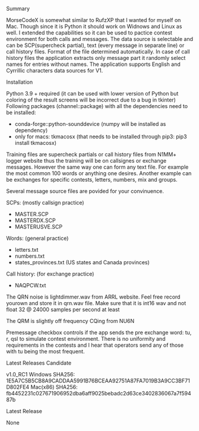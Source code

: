 Summary

MorseCodeX is somewhat similar to RufzXP that I wanted for myself on Mac. Though since it is Python it should work on Widnows and Linux as well. I extended the capabilities so it can be used to pactice contest environment for both calls and messages. The data source is selectable and can be SCP(supercheck partial), text (every message in separate line) or call history files. Format of the file determined automatically. In case of call history files the application extracts only message part it randomly select names for entries without names.
The application supports English and Cyrrillic characters data sources for V1.

Installation

Python 3.9 + required (it can be used with lower version of Python but coloring of the result screens will be incorrect due to a bug in tkinter)
Following packages (channel::package) with all the dependencies need to be installed:
* conda-forge::python-sounddevice (numpy will be installed as dependency)
* only for macs: tkmacosx (that needs to be installed through pip3: pip3 install tkmacosx)

Training files are supercheck partials or call history files from N1MM+ logger website thus the training will be on callsignes or exchange messages. However the same way one can form any text file. For example the most common 100 words or anything one desires. Another example can be exchanges for specific contests, letters, numbers, mix and groups. 

Several message source files are povided for your convinuence.

SCPs: (mostly callsign practice)
* MASTER.SCP
* MASTERDX.SCP
* MASTERUSVE.SCP

Words: (general practice)
* letters.txt
* numbers.txt
* states_provinces.txt (US states and Canada provinces)

Call history: (for exchange practice)
* NAQPCW.txt

The QRN noise is lightdimmer.wav from ARRL website. Feel free record yourown and store it in qrn.wav file. Make sure that it is int16 wav and not float 32 @ 24000 samples per second at least

The QRM is slightly off frequency CQing from NU6N

Premessage checkbox controls if the app sends the pre exchange word: tu, r, qsl to simulate contest environment. There is no uniformity and requirements in the contests and I hear that operators send any of those with tu being the most frequent.

Latest Releases Candidate

v1.0_RC1
Windows  SHA256: 1E5A7C5B5CB8A9CADDAA5991B76BCEAA92751A87FA7019B3A9CC3BF71D802FE4
Mac(x86) SHA256: fb4452231c027671906952dba6aff9025bebadc2d63ce3402836067a7f59487b

Latest Release

None